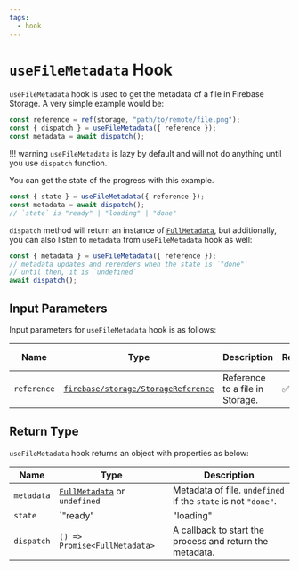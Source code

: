 ```yaml
---
tags:
  - hook
---
```


# `useFileMetadata` Hook

`useFileMetadata` hook is used to get the metadata of a file in Firebase Storage. A very simple example would be:

```typescript
const reference = ref(storage, "path/to/remote/file.png");
const { dispatch } = useFileMetadata({ reference });
const metadata = await dispatch();
```

!!! warning
    `useFileMetadata` is lazy by default and will not do anything until you use `dispatch` function.

You can get the state of the progress with this example.

```typescript
const { state } = useFileMetadata({ reference });
const metadata = await dispatch();
// `state` is "ready" | "loading" | "done"
```

`dispatch` method will return an instance of [`FullMetadata`][FullMetadataRefDoc], but additionally, you can also listen to `metadata` from `useFileMetadata` hook as well:

```typescript
const { metadata } = useFileMetadata({ reference });
// metadata updates and rerenders when the state is `"done"`
// until then, it is `undefined`
await dispatch();
```

## Input Parameters

Input parameters for `useFileMetadata` hook is as follows:

| Name | Type | Description | Required | Default Value |
|---|---|---|---|---|
| `reference` | [`firebase/storage/StorageReference`][StorageReferenceRefDoc] | Reference to a file in Storage. | ✅ | - |

## Return Type

`useFileMetadata` hook returns an object with properties as below:

| Name | Type | Description |
|---|---|---|
| `metadata` | [`FullMetadata`][FullMetadataRefDoc] or `undefined` | Metadata of file. `undefined` if the `state` is not `"done"`. |
| `state` | `"ready" | "loading" | "done"` | The state of the process. |
| `dispatch` | `() => Promise<FullMetadata>` | A callback to start the process and return the metadata. |

[StorageReferenceRefDoc]: https://firebase.google.com/docs/reference/js/storage.storagereference
[FullMetadataRefDoc]: https://firebase.google.com/docs/reference/js/storage.fullmetadata